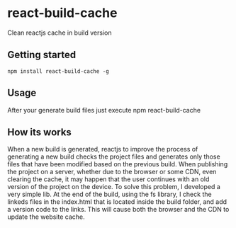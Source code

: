 # react-build-cache
Clean reactjs cache in build version
## Getting started

`npm install react-build-cache -g`

## Usage

After your generate build files just execute npm react-build-cache

## How its works
When a new build is generated, reactjs to improve the process of generating a new build checks the project files and generates only those files that have been modified based on the previous build.
When publishing the project on a server, whether due to the browser or some CDN, even clearing the cache, it may happen that the user continues with an old version of the project on the device.
To solve this problem, I developed a very simple lib.
At the end of the build, using the fs library, I check the linkeds files in the index.html that is located inside the build folder, and add a version code to the links. This will cause both the browser and the CDN to update the website cache.